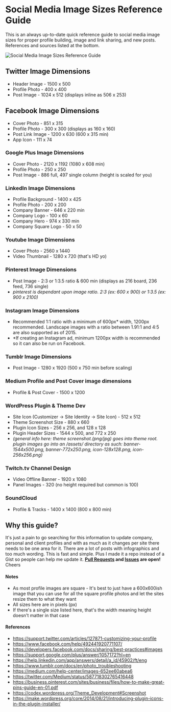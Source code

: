 # Social Media Image Sizes Reference Guide

This is an always up-to-date quick reference guide to social media image sizes for proper profile building, image and link sharing, and new posts. References and sources listed at the bottom.

![Social Media Image Sizes Reference Guide](https://raw.githubusercontent.com/chuckreynolds/social-profile-image-sizes/master/socialmedia-img-sizes.png)


## Twitter Image Dimensions
* Header Image - 1500 x 500
* Profile Photo - 400 x 400
* Post Image - 1024 x 512 (displays inline as 506 x 253)

## Facebook Image Dimensions
* Cover Photo - 851 x 315
* Profile Photo - 300 x 300 (displays as 160 x 160)
* Post Link Image - 1200 x 630 (600 x 315 min)
* App Icon - 111 x 74

### Google Plus Image Dimensions
* Cover Photo - 2120 x 1192 (1080 x 608 min)
* Profile Photo - 250 x 250
* Post Image - 886 full, 497 single column (height is scaled for you)

### LinkedIn Image Dimensions
* Profile Background - 1400 x 425
* Profile Photo - 200 x 200
* Company Banner - 646 x 220 min
* Company Logo - 100 x 60
* Company Hero - 974 x 330 min
* Company Square Logo - 50 x 50

### Youtube Image Dimensions
* Cover Photo - 2560 x 1440
* Video Thumbnail - 1280 x 720 (that's HD yo)

### Pinterest Image Dimensions
* Post Image - 2:3 or 1:3.5 ratio & 600 min (displays as 216 board, 236 feed, 736 single)
 * *pinterest is dependant upon image ratio. 2:3 (ex: 600 x 900) or 1:3.5 (ex: 900 x 2100)*

### Instagram Image Dimensions
* Recommended 1:1 ratio with a minimum of 600px* width, 1200px recommended. Landscape images with a ratio between 1.91:1 and 4:5 are also supported as of 2015.
 *  *If creating an Instagram ad, minimum 1200px width is recommended so it can also be run on Facebook.

### Tumblr Image Dimensions
* Post Image - 1280 x 1920 (500 x 750 min before scaling)

### Medium Profile and Post Cover image dimensions
* Profile & Post Cover - 1500 x 1200

### WordPress Plugin & Theme Dev
* Site Icon (Customizer -> Site Identity -> Site Icon) - 512 x 512
* Theme Screenshot Size - 880 x 660
* Plugin Icon Sizes - 256 x 256, and 128 x 128
* Plugin Header Sizes - 1544 x 500, and 772 x 250
* *(general info here: theme screenshot.(png/jpg) goes into theme root. plugin images go into an /assets/ directory as such: banner-1544x500.png, banner-772x250.png, icon-128x128.png, icon-256x256.png)*

### Twitch.tv Channel Design
* Video Offline Banner - 1920 x 1080
* Panel Images - 320 (no height required but common is 100)

### SoundCloud
* Profile & Tracks - 1400 x 1400 (800 x 800 min)

## Why this guide?
It's just a pain to go searching for this information to update company, personal and client profiles and with as much as it changes per site there needs to be one area for it. There are a lot of posts with infographics and too much wording. This is fast and simple. Plus I made it a repo instead of a Gist so people can help me update it. **[Pull Requests](https://github.com/chuckreynolds/social-profile-image-sizes/pulls) and [Issues](https://github.com/chuckreynolds/social-profile-image-sizes/issues) are open!** Cheers


#### Notes
* As most profile images are square - It's best to just have a 600x600ish image that you can use for all the square profile photos and let the sites resize them to what they want
* All sizes here are in pixels (px)
* If there's a single size listed here, that's the width meaning height doesn't matter in that case


#### References
* https://support.twitter.com/articles/127871-customizing-your-profile
* https://www.facebook.com/help/492441920771107/
* https://developers.facebook.com/docs/sharing/best-practices#images
* https://support.google.com/plus/answer/1057172?hl=en
* https://help.linkedin.com/app/answers/detail/a_id/45902/ft/eng
* https://www.tumblr.com/docs/en/photo_troubleshooting
* https://medium.com/help-center/images-652ee60abea6
 * https://twitter.com/Medium/status/587718302765416448
* https://business.pinterest.com/sites/business/files/how-to-make-great-pins-guide-en-01.pdf
* https://codex.wordpress.org/Theme_Development#Screenshot
* https://make.wordpress.org/core/2014/08/21/introducing-plugin-icons-in-the-plugin-installer/

